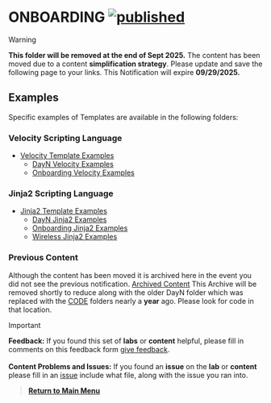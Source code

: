 # ONBOARDING [![published](https://static.production.devnetcloud.com/codeexchange/assets/images/devnet-published.svg)](https://developer.cisco.com/codeexchange/github/repo/kebaldwi/DNAC-TEMPLATES)

> [!WARNING] 
> **This folder will be removed at the end of Sept 2025.** The content has been moved due to a content **simplification strategy**. Please update and save the following page to your links. This Notification will expire **09/29/2025.**

## Examples

Specific examples of Templates are available in the following folders:

### Velocity Scripting Language

* [Velocity Template Examples](../CODE/TEMPLATES/VELOCITY/)
  * [DayN Velocity Examples](../CODE/TEMPLATES/VELOCITY/DAYN/)
  * [Onboarding Velocity Examples](../CODE/TEMPLATES/VELOCITY/ONBOARDING/)

### Jinja2 Scripting Language

* [Jinja2 Template Examples](../CODE/TEMPLATES/JINJA2/)
  * [DayN Jinja2 Examples](../CODE/TEMPLATES/JINJA2/DAYN/)
  * [Onboarding Jinja2 Examples](../CODE/TEMPLATES/JINJA2/ONBOARDING/)
  * [Wireless Jinja2 Examples](../CODE/TEMPLATES/JINJA2/WIRELESS/)

### Previous Content

Although the content has been moved it is archived here in the event you did not see the previous notification. [Archived Content](./Archive.zip) This Archive will be removed shortly to reduce along with the older DayN folder which was replaced with the [CODE](../CODE/) folders nearly a **year** ago. Please look for code in that location.

> [!IMPORTANT]
> **Feedback:** If you found this set of **labs** or **content** helpful, please fill in comments on this feedback form [give feedback](https://github.com/kebaldwi/DNAC-TEMPLATES/discussions/new?category=feedback-and-ideas).</br></br>
**Content Problems and Issues:** If you found an **issue** on the **lab** or **content** please fill in an [issue](https://github.com/kebaldwi/DNAC-TEMPLATES/issues/new) include what file, along with the issue you ran into. 

> [**Return to Main Menu**](./README.md)

